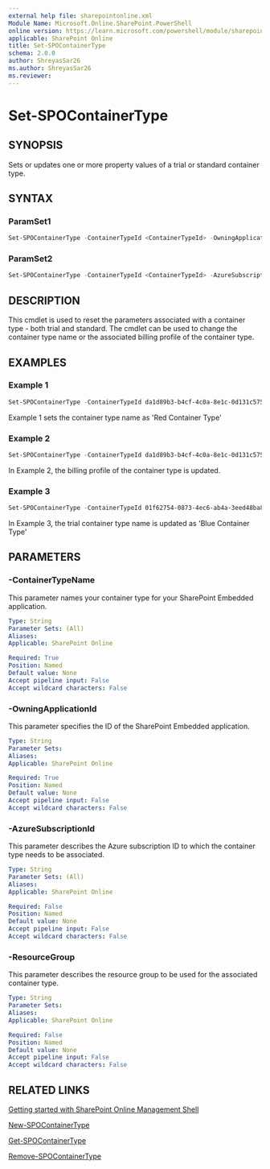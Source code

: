 ```yaml
---
external help file: sharepointonline.xml
Module Name: Microsoft.Online.SharePoint.PowerShell
online version: https://learn.microsoft.com/powershell/module/sharepoint-online/set-spocontainertype
applicable: SharePoint Online
title: Set-SPOContainerType
schema: 2.0.0
author: ShreyasSar26
ms.author: ShreyasSar26
ms.reviewer:
---
```

 
# Set-SPOContainerType
 
## SYNOPSIS
 
Sets or updates one or more property values of a trial or standard container type.
 
## SYNTAX
 
### ParamSet1
 
```powershell
Set-SPOContainerType -ContainerTypeId <ContainerTypeId> -OwningApplicationId <OwningApplicationId> -ContainerTypeName <ContainerTypeName>
```
### ParamSet2
```powershell
Set-SPOContainerType -ContainerTypeId <ContainerTypeId> -AzureSubscriptionId <AzureSubscriptionId> -ResourceGroup <ResourceGroup>
```
 
## DESCRIPTION
This cmdlet is used to reset the parameters associated with a container type - both trial and standard. The cmdlet can be used to change the container type name or the associated billing profile of the container type.
## EXAMPLES
 
### Example 1
 
```powershell
Set-SPOContainerType -ContainerTypeId da1d89b3-b4cf-4c0a-8e1c-0d131c57544f -OwningApplicationId 12a9d93c-18d7-46a0-b43e-28d20addd56a - ContainerTypeName 'Red Container Type' 
```
 
Example 1 sets the container type name as 'Red Container Type'

 
### Example 2
 
```powershell
Set-SPOContainerType -ContainerTypeId da1d89b3-b4cf-4c0a-8e1c-0d131c57544f –Azure Subscription 12a9d93c-18d7-46a0-b43e-28d20addd56a -ResourceGroup RG200
```
 
In Example 2, the billing profile of the container type is updated.

### Example 3
 
```powershell
Set-SPOContainerType -ContainerTypeId 01f62754-0873-4ec6-ab4a-3eed48ba8be7 -OwningApplicationId 994b9586-253e-4a77-b51 - ContainerTypeName 'Blue Container Type' 
```
In Example 3, the trial container type name is updated as 'Blue Container Type' 


 
## PARAMETERS
 

### -ContainerTypeName

This parameter names your container type for your SharePoint Embedded application.

```yaml
Type: String
Parameter Sets: (All)
Aliases:
Applicable: SharePoint Online

Required: True
Position: Named
Default value: None
Accept pipeline input: False
Accept wildcard characters: False
```

### -OwningApplicationId

This parameter specifies the ID of the SharePoint Embedded application.  

```yaml
Type: String
Parameter Sets: 
Aliases:
Applicable: SharePoint Online

Required: True
Position: Named
Default value: None
Accept pipeline input: False
Accept wildcard characters: False
```

### -AzureSubscriptionId

This parameter describes the Azure subscription ID to which the container type needs to be associated.

```yaml
Type: String
Parameter Sets: (All)
Aliases:
Applicable: SharePoint Online

Required: False
Position: Named
Default value: None
Accept pipeline input: False
Accept wildcard characters: False
```


### -ResourceGroup

This parameter describes the resource group to be used for the associated container type.

```yaml
Type: String
Parameter Sets: 
Aliases:
Applicable: SharePoint Online

Required: False
Position: Named
Default value: None
Accept pipeline input: False
Accept wildcard characters: False
```
## RELATED LINKS

[Getting started with SharePoint Online Management Shell](/powershell/sharepoint/sharepoint-online/connect-sharepoint-online)

[New-SPOContainerType](./New-SPOContainerType.md)

[Get-SPOContainerType](./Get-SPOContainerType.md)

[Remove-SPOContainerType](./Remove-SPOContainerType.md)
